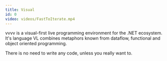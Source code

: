 ```yaml
---
title: Visual
id: 0
video: videos/FastToIterate.mp4
---
```


vvvv is a visual-first live programming environment for the .NET ecosystem. It's language VL combines metaphors known from dataflow, functional and object oriented programming.

There is no need to write any code, unless you really want to.

